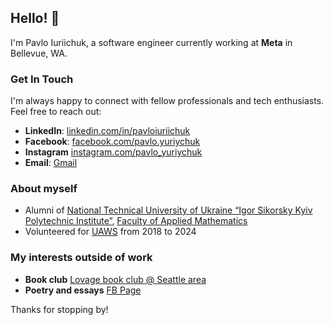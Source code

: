 ## Hello! 👋

I'm Pavlo Iuriichuk, a software engineer currently working at **Meta** in Bellevue, WA.

### Get In Touch

I'm always happy to connect with fellow professionals and tech enthusiasts. Feel free to reach out:

- **LinkedIn**: [linkedin.com/in/pavloiuriichuk](https://www.linkedin.com/in/pavloiuriichuk/)
- **Facebook**: [facebook.com/pavlo.yuriychuk](https://www.facebook.com/pavlo.yuriychuk)
- **Instagram** [instagram.com/pavlo_yuriychuk](https://www.instagram.com/pavlo_yuriychuk)
- **Email**: [Gmail](mailto:pavlo.iuriichuk@gmail.com)

### About myself

- Alumni of [National Technical University of Ukraine “Igor Sikorsky Kyiv Polytechnic Institute”](https://kpi.ua/en), [Faculty of Applied Mathematics](https://pma.fpm.kpi.ua/en)
- Volunteered for [UAWS](https://uaws.org/) from 2018 to 2024

### My interests outside of work

- **Book club** [Lovage book club @ Seattle area](https://www.facebook.com/groups/lovagebookclub)
- **Poetry and essays** [FB Page](https://www.facebook.com/oliteraturne)


Thanks for stopping by!

